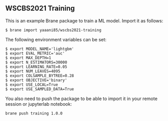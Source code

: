## WSCBS2021 Training
This is an example Brane package to train a ML model. Import it as follows:

```shell
$ brane import yaaani85/wscbs2021-training
```

The following environment variables can be set: 

```shell
$ export MODEL_NAME='lightgbm' 
$ export EVAL_METRIC='auc' 
$ export MAX_DEPTH=1 
$ export N_ESTIMATORS=30000 
$ export LEARNING_RATE=0.05 
$ export NUM_LEAVES=4095 
$ export COLSAMPLE_BYTREE=0.28 
$ export OBJECTIVE='binary' 
$ export USE_LOCAL=True 
$ export USE_SAMPLED_DATA=True
```

You also need to push the package to be able to import it in your remote session or jupyterlab notebook:
```shell
brane push training 1.0.0
```
